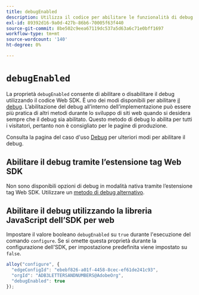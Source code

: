 ```yaml
---
title: debugEnabled
description: Utilizza il codice per abilitare le funzionalità di debug nell’SDK per web.
exl-id: 89392d16-9a0d-427b-86b6-70005f63f440
source-git-commit: 8be502c9eea67119dc537a5d63a6c71e0bff1697
workflow-type: tm+mt
source-wordcount: '140'
ht-degree: 0%

---
```


# `debugEnabled`

La proprietà `debugEnabled` consente di abilitare o disabilitare il debug utilizzando il codice Web SDK. È uno dei modi disponibili per abilitare [il debug](../../use-cases/debugging.md). L’abilitazione del debug all’interno dell’implementazione può essere più pratica di altri metodi durante lo sviluppo di siti web quando si desidera sempre che il debug sia abilitato. Questo metodo di debug lo abilita per tutti i visitatori, pertanto non è consigliato per le pagine di produzione.

Consulta la pagina del caso d&#39;uso [Debug](../../use-cases/debugging.md) per ulteriori modi per abilitare il debug.

## Abilitare il debug tramite l’estensione tag Web SDK

Non sono disponibili opzioni di debug in modalità nativa tramite l’estensione tag Web SDK. Utilizzare un [metodo di debug alternativo](../../use-cases/debugging.md).

## Abilitare il debug utilizzando la libreria JavaScript dell’SDK per web

Impostare il valore booleano `debugEnabled` su `true` durante l&#39;esecuzione del comando `configure`. Se si omette questa proprietà durante la configurazione dell&#39;SDK, per impostazione predefinita viene impostato su `false`.

```js
alloy("configure", {
  "edgeConfigId": "ebebf826-a01f-4458-8cec-ef61de241c93",
  "orgId": "ADB3LETTERSANDNUMBERS@AdobeOrg",
  "debugEnabled": true
});
```
